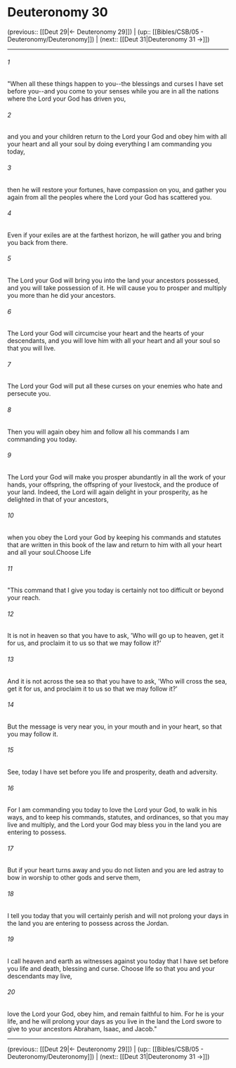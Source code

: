 # Deuteronomy 30

(previous:: [[Deut 29|← Deuteronomy 29]]) | (up:: [[Bibles/CSB/05 - Deuteronomy/Deuteronomy]]) | (next:: [[Deut 31|Deuteronomy 31 →]])

***


###### 1 
"When all these things happen to you--the blessings and curses I have set before you--and you come to your senses while you are in all the nations where the Lord your God has driven you, 

###### 2 
and you and your children return to the Lord your God and obey him with all your heart and all your soul by doing everything I am commanding you today, 

###### 3 
then he will restore your fortunes, have compassion on you, and gather you again from all the peoples where the Lord your God has scattered you. 

###### 4 
Even if your exiles are at the farthest horizon, he will gather you and bring you back from there. 

###### 5 
The Lord your God will bring you into the land your ancestors possessed, and you will take possession of it. He will cause you to prosper and multiply you more than he did your ancestors. 

###### 6 
The Lord your God will circumcise your heart and the hearts of your descendants, and you will love him with all your heart and all your soul so that you will live. 

###### 7 
The Lord your God will put all these curses on your enemies who hate and persecute you. 

###### 8 
Then you will again obey him and follow all his commands I am commanding you today. 

###### 9 
The Lord your God will make you prosper abundantly in all the work of your hands, your offspring, the offspring of your livestock, and the produce of your land. Indeed, the Lord will again delight in your prosperity, as he delighted in that of your ancestors, 

###### 10 
when you obey the Lord your God by keeping his commands and statutes that are written in this book of the law and return to him with all your heart and all your soul.Choose Life 

###### 11 
"This command that I give you today is certainly not too difficult or beyond your reach. 

###### 12 
It is not in heaven so that you have to ask, 'Who will go up to heaven, get it for us, and proclaim it to us so that we may follow it?' 

###### 13 
And it is not across the sea so that you have to ask, 'Who will cross the sea, get it for us, and proclaim it to us so that we may follow it?' 

###### 14 
But the message is very near you, in your mouth and in your heart, so that you may follow it. 

###### 15 
See, today I have set before you life and prosperity, death and adversity. 

###### 16 
For I am commanding you today to love the Lord your God, to walk in his ways, and to keep his commands, statutes, and ordinances, so that you may live and multiply, and the Lord your God may bless you in the land you are entering to possess. 

###### 17 
But if your heart turns away and you do not listen and you are led astray to bow in worship to other gods and serve them, 

###### 18 
I tell you today that you will certainly perish and will not prolong your days in the land you are entering to possess across the Jordan. 

###### 19 
I call heaven and earth as witnesses against you today that I have set before you life and death, blessing and curse. Choose life so that you and your descendants may live, 

###### 20 
love the Lord your God, obey him, and remain faithful to him. For he is your life, and he will prolong your days as you live in the land the Lord swore to give to your ancestors Abraham, Isaac, and Jacob."

***

(previous:: [[Deut 29|← Deuteronomy 29]]) | (up:: [[Bibles/CSB/05 - Deuteronomy/Deuteronomy]]) | (next:: [[Deut 31|Deuteronomy 31 →]])
